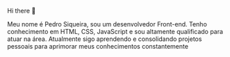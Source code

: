  Hi there 👋

Meu nome é Pedro Siqueira, sou um desenvolvedor Front-end. Tenho conhecimento em HTML, CSS, JavaScript e sou altamente qualificado para atuar na área. Atualmente sigo aprendendo e consolidando projetos pessoais para aprimorar meus conhecimentos constantemente
